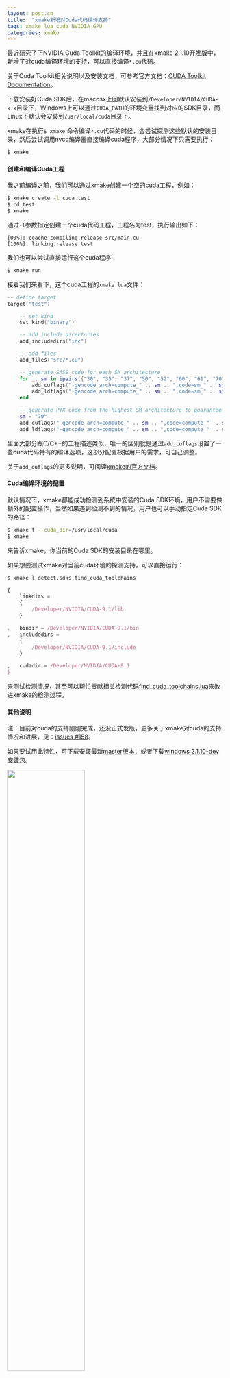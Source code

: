 ```yaml
---
layout: post.cn
title:  "xmake新增对Cuda代码编译支持"
tags: xmake lua cuda NVIDIA GPU 
categories: xmake
---
```


最近研究了下NVIDIA Cuda Toolkit的编译环境，并且在xmake 2.1.10开发版中，新增了对cuda编译环境的支持，可以直接编译`*.cu`代码。

关于Cuda Toolkit相关说明以及安装文档，可参考官方文档：[CUDA Toolkit Documentation](http://docs.nvidia.com/cuda/index.html)。

下载安装好Cuda SDK后，在macosx上回默认安装到`/Developer/NVIDIA/CUDA-x.x`目录下，Windows上可以通过`CUDA_PATH`的环境变量找到对应的SDK目录，而
Linux下默认会安装到`/usr/local/cuda`目录下。

xmake在执行`$ xmake` 命令编译`*.cu`代码的时候，会尝试探测这些默认的安装目录，然后尝试调用nvcc编译器直接编译cuda程序，大部分情况下只需要执行：

```bash
$ xmake
```

#### 创建和编译Cuda工程

我之前编译之前，我们可以通过xmake创建一个空的cuda工程，例如：

```bash
$ xmake create -l cuda test
$ cd test
$ xmake
```

通过`-l`参数指定创建一个cuda代码工程，工程名为test，执行输出如下：

```
[00%]: ccache compiling.release src/main.cu
[100%]: linking.release test
```

我们也可以尝试直接运行这个cuda程序：

```bash
$ xmake run
```




接着我们来看下，这个cuda工程的`xmake.lua`文件：

```lua
-- define target
target("test")

    -- set kind
    set_kind("binary")

    -- add include directories
    add_includedirs("inc")

    -- add files
    add_files("src/*.cu")

    -- generate SASS code for each SM architecture
    for _, sm in ipairs({"30", "35", "37", "50", "52", "60", "61", "70"}) do
        add_cuflags("-gencode arch=compute_" .. sm .. ",code=sm_" .. sm)
        add_ldflags("-gencode arch=compute_" .. sm .. ",code=sm_" .. sm)
    end

    -- generate PTX code from the highest SM architecture to guarantee forward-compatibility
    sm = "70"
    add_cuflags("-gencode arch=compute_" .. sm .. ",code=compute_" .. sm)
    add_ldflags("-gencode arch=compute_" .. sm .. ",code=compute_" .. sm)
```

里面大部分跟C/C++的工程描述类似，唯一的区别就是通过`add_cuflags`设置了一些cuda代码特有的编译选项，这部分配置根据用户的需求，可自己调整。

关于`add_cuflags`的更多说明，可阅读[xmake的官方文档](http://xmake.io/#/zh/manual?id=targetadd_cuflags)。

#### Cuda编译环境的配置

默认情况下，xmake都能成功检测到系统中安装的Cuda SDK环境，用户不需要做额外的配置操作，当然如果遇到检测不到的情况，用户也可以手动指定Cuda SDK的路径：

```bash
$ xmake f --cuda_dir=/usr/local/cuda
$ xmake
```

来告诉xmake，你当前的Cuda SDK的安装目录在哪里。

如果想要测试xmake对当前cuda环境的探测支持，可以直接运行：

```bash
$ xmake l detect.sdks.find_cuda_toolchains
```

```js
{
    linkdirs =
    {
        /Developer/NVIDIA/CUDA-9.1/lib
    }

,   bindir = /Developer/NVIDIA/CUDA-9.1/bin
,   includedirs =
    {
        /Developer/NVIDIA/CUDA-9.1/include
    }

,   cudadir = /Developer/NVIDIA/CUDA-9.1
}
```

来测试检测情况，甚至可以帮忙贡献相关检测代码[find_cuda_toolchains.lua](https://github.com/xmake-io/xmake/blob/master/xmake/modules/detect/sdks/find_cuda_toolchains.lua)来改进xmake的检测过程。


#### 其他说明

注：目前对cuda的支持刚刚完成，还没正式发版，更多关于xmake对cuda的支持情况和进展，见：[issues #158](https://github.com/xmake-io/xmake/issues/158)。

如果要试用此特性，可下载安装最新[master版本](https://github.com/xmake-io/xmake.git)，或者下载[windows 2.1.10-dev安装包](https://github.com/xmake-io/xmake/releases/download/v2.1.9/xmake-v2.1.10-dev.exe)。

<img src="/static/img/xmake/cuda_test.gif" width="60%" />
